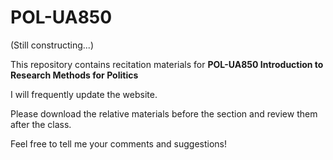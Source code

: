 # POL-UA850
(Still constructing...)

This repository contains recitation materials for **POL-UA850 Introduction to Research Methods for Politics**

I will frequently update the website. 

Please download the relative materials before the section and review them after the class.

Feel free to tell me your comments and suggestions!
